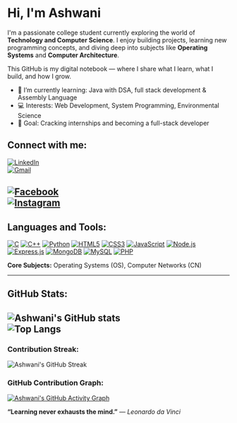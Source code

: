 # Hi, I'm Ashwani

I'm a passionate college student currently exploring the world of **Technology and Computer Science**. I enjoy building projects, learning new programming concepts, and diving deep into subjects like **Operating Systems** and **Computer Architecture**.

This GitHub is my digital notebook — where I share what I learn, what I build, and how I grow.

- 🌱 I’m currently learning: Java with DSA, full stack development & Assembly Language  
- 💻 Interests: Web Development, System Programming, Environmental Science  
- 🎯 Goal: Cracking internships and becoming a full-stack developer

## Connect with me:
[![LinkedIn](https://img.shields.io/badge/LinkedIn-blue?style=flat&logo=linkedin)](https://www.linkedin.com/in/ashwani755/)  
[![Gmail](https://img.shields.io/badge/Gmail-red?style=flat&logo=gmail&logoColor=white)](mailto:itashwani1@gmail.com)

[![Facebook](https://img.shields.io/badge/Facebook-1877F2?style=for-the-badge&logo=facebook&logoColor=white)](https://www.facebook.com/share/15Yo3U4fdb/)  
[![Instagram](https://img.shields.io/badge/Instagram-E4405F?style=for-the-badge&logo=instagram&logoColor=white)](https://www.instagram.com/cute_pandit_720?igsh=MWYxMXFodGY0Yzg4bQ==)
---

## Languages and Tools:

[![C](https://img.shields.io/badge/C-00599C?style=for-the-badge&logo=c&logoColor=white)]()
[![C++](https://img.shields.io/badge/C++-00599C?style=for-the-badge&logo=c%2B%2B&logoColor=white)]()
[![Python](https://img.shields.io/badge/Python-3776AB?style=for-the-badge&logo=python&logoColor=white)]()
[![HTML5](https://img.shields.io/badge/HTML5-E34F26?style=for-the-badge&logo=html5&logoColor=white)]()
[![CSS3](https://img.shields.io/badge/CSS3-1572B6?style=for-the-badge&logo=css3&logoColor=white)]()
[![JavaScript](https://img.shields.io/badge/JavaScript-F7DF1E?style=for-the-badge&logo=javascript&logoColor=black)]()
[![Node.js](https://img.shields.io/badge/Node.js-339933?style=for-the-badge&logo=nodedotjs&logoColor=white)]()
[![Express.js](https://img.shields.io/badge/Express.js-000000?style=for-the-badge&logo=express&logoColor=white)]()
[![MongoDB](https://img.shields.io/badge/MongoDB-47A248?style=for-the-badge&logo=mongodb&logoColor=white)]()
[![MySQL](https://img.shields.io/badge/MySQL-4479A1?style=for-the-badge&logo=mysql&logoColor=white)]()
[![PHP](https://img.shields.io/badge/PHP-777BB4?style=for-the-badge&logo=php&logoColor=white)]()

**Core Subjects:** Operating Systems (OS), Computer Networks (CN)

---

## GitHub Stats:

![Ashwani's GitHub stats](https://github-readme-stats.vercel.app/api?username=Ashwani720&show_icons=true&theme=midnight-purple)  
![Top Langs](https://github-readme-stats.vercel.app/api/top-langs/?username=Ashwani720&layout=compact&theme=midnight-purple)
---

### Contribution Streak:

![Ashwani's GitHub Streak](https://streak-stats.demolab.com?user=Ashwani720&theme=dark&hide_border=true)

### GitHub Contribution Graph:

[![Ashwani's GitHub Activity Graph](https://github-readme-activity-graph.vercel.app/graph?username=Ashwani720&theme=react-dark)](https://github.com/Ashwani720)

**“Learning never exhausts the mind.”** — *Leonardo da Vinci*